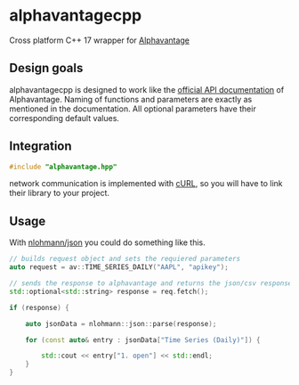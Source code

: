 # alphavantagecpp
Cross platform C++ 17 wrapper for [Alphavantage](https://www.alphavantage.co)

## Design goals
alphavantagecpp is designed to work like the [official API documentation](https://www.alphavantage.co/documentation/) of Alphavantage. Naming of functions and parameters are exactly as mentioned in the documentation. All optional parameters have their corresponding default values.

## Integration
```c++
#include "alphavantage.hpp"
```
network communication is implemented with [cURL](https://curl.haxx.se/libcurl/), so you will have to link their library to your project.

## Usage
With [nlohmann/json](https://github.com/nlohmann/json) you could do something like this.
```c++
// builds request object and sets the requiered parameters
auto request = av::TIME_SERIES_DAILY("AAPL", "apikey");

// sends the response to alphavantage and returns the json/csv response as string
std::optional<std::string> response = req.fetch();

if (response) {

	auto jsonData = nlohmann::json::parse(response);

	for (const auto& entry : jsonData["Time Series (Daily)"]) {

		std::cout << entry["1. open"] << std::endl;
	}
}
```
